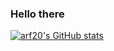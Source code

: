 ### Hello there

[![arf20's GitHub stats](https://github-readme-stats.vercel.app/api?username=arf20&theme=dark&show_icons=true)](https://github.com/anuraghazra/github-readme-stats)

